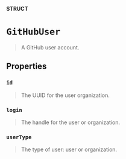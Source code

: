 **STRUCT**

# `GitHubUser`

> A GitHub user account.

## Properties
### `id`

> The UUID for the user organization.

### `login`

> The handle for the user or organization.

### `userType`

> The type of user: user or organization.

